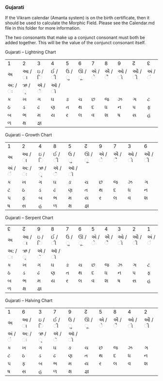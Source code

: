 ### <span id="anchor-45"></span>Gujarati

If the Vikram calendar (Amanta system) is on the birth certificate, then
it should be used to calculate the Morphic Field. Please see the Calendar.md file in this folder for more information.

The two consonants that make up a conjunct consonant must both be added
together. This will be the value of the conjunct consonant itself. 

Gujarati – Lightning Chart

|        |       |       |       |       |       |       |       |       |       |        |
| ------ | ----- | ----- | ----- | ----- | ----- | ----- | ----- | ----- | ----- | ------ |
| 1      | 2     | 3     | 4     | 5     | 6     | 7     | 8     | 9     | ↊     | ↋      |
| અ      | આ / ા | ઇ / િ | ઈ / ી | ઉ / ુ | ઊ / ૂ | એ / ે | ઐ / ૈ | ઓ / ો | ઔ / ૌ | અં / ં |
| અ: / ઃ | ઋ / ૃ | ઍ / ૅ | ઑ / ૉ |       |       |       |       |       |       |        |
| ક      | ખ     | ગ     | ઘ     | ઙ     | ચ     | છ     | જ     | ઝ     | ઞ     | ટ      |
| ઠ      | ડ     | ઢ     | ણ     | ત     | થ     | દ     | ધ     | ન     | પ     | ફ      |
| બ      | ભ     | મ     | ય     | ર     | લ     | વ     | શ     | ષ     | સ     | હ      |
| ળ      | ક્ષ   | જ્ઞ   |       |       |       |       |       |       |       |        |

Gujarati – Growth Chart

|        |        |       |       |       |       |       |       |       |       |
| ------ | ------ | ----- | ----- | ----- | ----- | ----- | ----- | ----- | ----- |
| 1      | 2      | 4     | 8     | 5     | ↊     | 9     | 7     | 3     | 6     |
| અ      | આ / ા  | ઇ / િ | ઈ / ી | ઉ / ુ | ઊ / ૂ | એ / ે | ઐ / ૈ | ઓ / ો | ઔ / ૌ |
| અં / ં | અ: / ઃ | ઋ / ૃ | ઍ / ૅ | ઑ / ૉ |       |       |       |       |       |
| ક      | ખ      | ગ     | ઘ     | ઙ     | ચ     | છ     | જ     | ઝ     | ઞ     |
| ટ      | ઠ      | ડ     | ઢ     | ણ     | ત     | થ     | દ     | ધ     | ન     |
| પ      | ફ      | બ     | ભ     | મ     | ય     | ર     | લ     | વ     | શ     |
| ષ      | સ      | હ     | ળ     | ક્ષ   | જ્ઞ   |       |       |       |       |

Gujarati – Serpent Chart

|        |       |       |       |       |       |       |       |       |       |        |
| ------ | ----- | ----- | ----- | ----- | ----- | ----- | ----- | ----- | ----- | ------ |
| ↋      | ↊     | 9     | 8     | 7     | 6     | 5     | 4     | 3     | 2     | 1      |
| અ      | આ / ા | ઇ / િ | ઈ / ી | ઉ / ુ | ઊ / ૂ | એ / ે | ઐ / ૈ | ઓ / ો | ઔ / ૌ | અં / ં |
| અ: / ઃ | ઋ / ૃ | ઍ / ૅ | ઑ / ૉ |       |       |       |       |       |       |        |
| ક      | ખ     | ગ     | ઘ     | ઙ     | ચ     | છ     | જ     | ઝ     | ઞ     | ટ      |
| ઠ      | ડ     | ઢ     | ણ     | ત     | થ     | દ     | ધ     | ન     | પ     | ફ      |
| બ      | ભ     | મ     | ય     | ર     | લ     | વ     | શ     | ષ     | સ     | હ      |
| ળ      | ક્ષ   | જ્ઞ   |       |       |       |       |       |       |       |        |

Gujarati – Halving Chart

|        |        |       |       |       |       |       |       |       |       |
| ------ | ------ | ----- | ----- | ----- | ----- | ----- | ----- | ----- | ----- |
| 1      | 6      | 3     | 7     | 9     | ↊     | 5     | 8     | 4     | 2     |
| અ      | આ / ા  | ઇ / િ | ઈ / ી | ઉ / ુ | ઊ / ૂ | એ / ે | ઐ / ૈ | ઓ / ો | ઔ / ૌ |
| અં / ં | અ: / ઃ | ઋ / ૃ | ઍ / ૅ | ઑ / ૉ |       |       |       |       |       |
| ક      | ખ      | ગ     | ઘ     | ઙ     | ચ     | છ     | જ     | ઝ     | ઞ     |
| ટ      | ઠ      | ડ     | ઢ     | ણ     | ત     | થ     | દ     | ધ     | ન     |
| પ      | ફ      | બ     | ભ     | મ     | ય     | ર     | લ     | વ     | શ     |
| ષ      | સ      | હ     | ળ     | ક્ષ   | જ્ઞ   |       |       |       |       |
